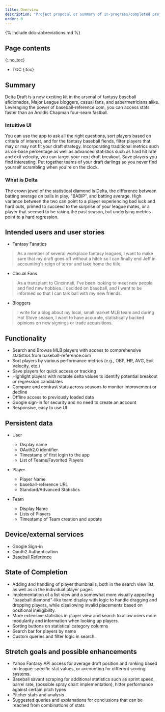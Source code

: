 ```yaml
---
title: Overview
description: "Project proposal or summary of in-progress/completed project."
order: 0
---
```


{% include ddc-abbreviations.md %}

## Page contents

{:.no_toc}

- TOC
{:toc}

## Summary

Delta Draft is a new exciting kit in the arsenal of fantasy baseball aficionados, Major League
bloggers, casual fans, and sabermetricians alike. Leveraging the power of baseball-reference.com, you can
access stats faster than an Aroldis Chapman four-seam fastball.

### Intuitive UI

You can use the app to ask all the right questions, sort players based on criteria of interest, and
for the fantasy baseball fiends, filter players that may or may not fit your draft strategy.
Incorporating
traditional metrics such as on-base percentage as well as advanced statistics such as hard hit rate
and exit velocity,
you can target your next draft breakout. Save players you find interesting. Put together teams of
your draft darlings so
you never find yourself scrambling when you're on the clock.

### What is Delta

The crown jewel of the statistical diamond is Delta, the difference between batting average on balls
in play,
"BABIP", and batting average. High variance between the two can point to a player experiencing bad
luck
and hard outs, primed to succeed to the surprise of your league mates, or a player that seemed to be
raking the past season, but underlying metrics point to a hard regression.

## Intended users and user stories

* Fantasy Fanatics

> As a member of several workplace fantasy leagues, I want to make sure that my draft goes off without
> a hitch so I can finally end Jeff in accounting's reign of terror and take home the title.

* Casual Fans

> As a transplant to Cincinnati, I've been looking to meet new people and find new hobbies. I decided
> on baseball, and I want to be informed so that I can talk ball with my new friends.

* Bloggers

> I write for a blog about my local, small market MLB team and during Hot Stove season, I want to
> have accurate, statistically backed opinions on new signings or trade acquisitions.

## Functionality

* Search and Browse MLB players with access to comprehensive statistics from baseball-reference.com
* Sort players by various performance metrics (e.g., OBP, HR, AVG, Exit Velocity, etc.)
* Save players for quick access or tracking
* Highlight players with notable delta values to identify potential breakout or regression candidates
* Compare and contrast stats across seasons to monitor improvement or decline
* Offline access to previously loaded data
* Google sign-in for security and no need to create an account
* Responsive, easy to use UI

## Persistent data

* User
    * Display name
    * OAuth2.0 identifier
    * Timestamp of first login to the app
    * List of Teams/Favorited Players

* Player
    * Player Name
    * baseball-reference URL
    * Standard/Advanced Statistics

* Team
    * Display Name
    * Lists of Players
    * Timestamp of Team creation and update

## Device/external services

* Google Sign-in
* Oauth2 Authentication
* [Baseball Reference](https://www.baseball-reference.com/)

## State of Completion
* Adding and handling of player thumbnails, both in the search view list, as well as in the individual player pages
* Implementation of a list view and a somewhat more visually appealing "baseball diamond"-like 
team display with logic to handle dragging and dropping players, while disallowing invalid placements
based on positional ineligibility.
* More extensive statistics in player view and search to allow users more modularity and information when 
looking up players. 
* Sorting buttons on statistical category columns
* Search bar for players by name
* Custom queries and filter logic in search.

## Stretch goals and possible enhancements

* Yahoo Fantasy API access for average draft position and ranking based on league-specific stat values,
or accounting for different scoring systems.
* Baseball savant scraping for additional statistics such as sprint speed, barrel rate, (possible spray chart
implementation), hitter performance against certain pitch types
* Pitcher stats and analysis
* Suggested queries and explanations for conclusions that can be reached from combinations of stats
